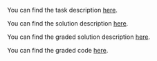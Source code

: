 You can find the task description [here](DS_wet1_Winter_2024-2025.pdf).

You can find the solution description [here](DS_wet1_Winter_2024-2025_Solution_description.pdf).

You can find the graded solution description [here](DS_wet1_Winter_2024-2025_Graded_Solution_description.pdf).

You can find the graded code [here](DS_wet1_Winter_2024-2025_Graded.pdf).
